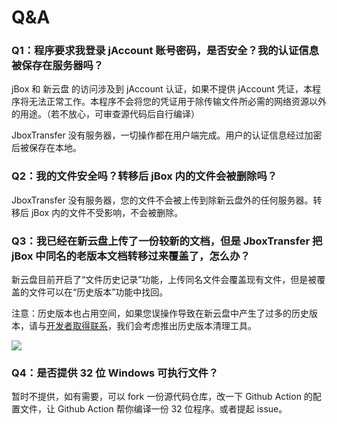 # Q&A

### Q1：程序要求我登录 jAccount 账号密码，是否安全？我的认证信息被保存在服务器吗？
jBox 和 新云盘 的访问涉及到 jAccount 认证，如果不提供 jAccount 凭证，本程序将无法正常工作。本程序不会将您的凭证用于除传输文件所必需的网络资源以外的用途。（若不放心，可审查源代码后自行编译）

JboxTransfer 没有服务器，一切操作都在用户端完成。用户的认证信息经过加密后被保存在本地。

### Q2：我的文件安全吗？转移后 jBox 内的文件会被删除吗？
JboxTransfer 没有服务器，您的文件不会被上传到除新云盘外的任何服务器。转移后 jBox 内的文件不受影响，不会被删除。

### Q3：我已经在新云盘上传了一份较新的文档，但是 JboxTransfer 把 jBox 中同名的老版本文档转移过来覆盖了，怎么办？
新云盘目前开启了“文件历史记录”功能，上传同名文件会覆盖现有文件，但是被覆盖的文件可以在“历史版本”功能中找回。

注意：历史版本也占用空间，如果您误操作导致在新云盘中产生了过多的历史版本，请与[开发者取得联系](/feedback)，我们会考虑推出历史版本清理工具。

![](https://s2.loli.net/2023/10/16/XtL8waHOGBSTguf.png)

### Q4：是否提供 32 位 Windows 可执行文件？
暂时不提供，如有需要，可以 fork 一份源代码仓库，改一下 Github Action 的配置文件，让 Github Action 帮你编译一份 32 位程序。或者提起 issue。
